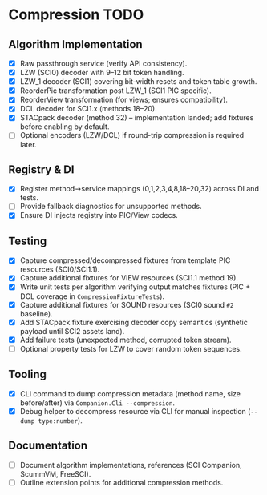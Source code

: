# Compression TODO

## Algorithm Implementation
- [x] Raw passthrough service (verify API consistency).
- [x] LZW (SCI0) decoder with 9–12 bit token handling.
- [x] LZW_1 decoder (SCI1) covering bit-width resets and token table growth.
- [x] ReorderPic transformation post LZW_1 (SCI1 PIC specific).
- [x] ReorderView transformation (for views; ensures compatibility).
- [x] DCL decoder for SCI1.x (methods 18–20).
- [x] STACpack decoder (method 32) – implementation landed; add fixtures before enabling by default.
- [ ] Optional encoders (LZW/DCL) if round-trip compression is required later.

## Registry & DI
- [x] Register method→service mappings (0,1,2,3,4,8,18–20,32) across DI and tests.
- [ ] Provide fallback diagnostics for unsupported methods.
- [x] Ensure DI injects registry into PIC/View codecs.

## Testing
- [x] Capture compressed/decompressed fixtures from template PIC resources (SCI0/SCI1.1).
- [x] Capture additional fixtures for VIEW resources (SCI1.1 method 19).
- [x] Write unit tests per algorithm verifying output matches fixtures (PIC + DCL coverage in `CompressionFixtureTests`).
- [x] Capture additional fixtures for SOUND resources (SCI0 sound `#2` baseline).
- [x] Add STACpack fixture exercising decoder copy semantics (synthetic payload until SCI2 assets land).
- [x] Add failure tests (unexpected method, corrupted token stream).
- [ ] Optional property tests for LZW to cover random token sequences.

## Tooling
- [x] CLI command to dump compression metadata (method name, size before/after) via `Companion.Cli --compression`.
- [x] Debug helper to decompress resource via CLI for manual inspection (`--dump type:number`).

## Documentation
- [ ] Document algorithm implementations, references (SCI Companion, ScummVM, FreeSCI).
- [ ] Outline extension points for additional compression methods.
